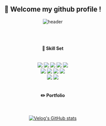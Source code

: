 
<div align="center"> 
<h2>👋 Welcome my github profile !</h2>

![header](https://capsule-render.vercel.app/api?type=cylinder&color=000000&height=150&section=header&text=ApostleB&fontColor=ffffff&fontSize=70&animation=fadeIn&fontAlignY=55&desc=%20&descAlignY=62&descAlign=62)
  
  
 <br/>
 <br/>
  
####  🔖 Skill Set
  
<br/>
<img src="https://img.shields.io/badge/Spring-Framework?style=for-the-badge&logo=Spring-Framework&logoColor=white">
<img src="https://img.shields.io/badge/JavaScript-F7DF1E?style=for-the-badge&logo=JavaScript&logoColor=white">
<img src="https://img.shields.io/badge/Express-007396?style=for-the-badge&logo=express&logoColor=white">
<img src="https://img.shields.io/badge/PHP-474A8A?style=for-the-badge&logo=PHP&logoColor=white">
<img src="https://img.shields.io/badge/Svelte-E34F26?style=for-the-badge&logo=Svelte&logoColor=white">
<br/>
<img src="https://img.shields.io/badge/MySQL-4479A1?style=for-the-badge&logo=MySQL&logoColor=white">
<img src="https://img.shields.io/badge/aws-232F3E?style=for-the-badge&logo=Amazon&logoColor=white">
<img src="https://img.shields.io/badge/Linux-000000?style=for-the-badge&logo=Linux&logoColor=white">
<img src="https://img.shields.io/badge/Supabase-blue?style=for-the-badge&logo=Supabase&logoColor=white">


<br/>
<img src="https://img.shields.io/badge/github-181717?style=for-the-badge&logo=github&logoColor=white">
<img src="https://img.shields.io/badge/VSCode-007ACC?style=for-the-badge&logo=VisualStudioCode&logoColor=white">


<!-- <img src="https://img.shields.io/badge/HTML5-E34F26?style=for-the-badge&logo=HTML5&logoColor=white">
<img src="https://img.shields.io/badge/CSS3-1572B6?style=for-the-badge&logo=CSS3&logoColor=white"> <br>
<img src="https://img.shields.io/badge/Oracle-F80000?style=for-the-badge&logo=Oracle&logoColor=white"> 
<img src="https://img.shields.io/badge/Eclipse-2C2255?style=for-the-badge&logo=Eclipse%20IDE&logoColor=white"> -->
   <br/>
   <br/>
 
#### ✏️ Portfolio
 
   <br/>
  
<!--[![Top Langs](https://github-readme-stats.vercel.app/api/top-langs/?username=893107&layout=compact)](https://github.com/anuraghazra/github-readme-stats)-->
  
[![Velog's GitHub stats](https://velog-readme-stats.vercel.app/api/badge?name=ApostleB)](https://velog.io/@verser)
</div> 
